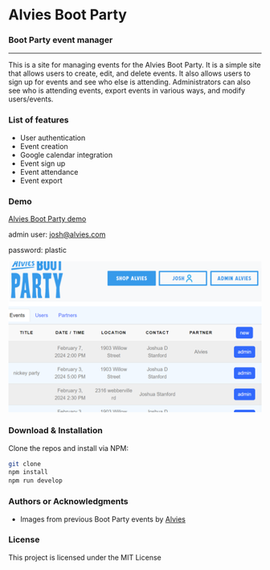 
# Alvies Boot Party

### Boot Party event manager

* * *

This is a site for managing events for the Alvies Boot Party. It is a simple site that allows users to create, edit, and delete events. It also allows users to sign up for events and see who else is attending. Administrators can also see who is attending events, export events in various ways, and modify users/events.

### List of features

*   User authentication
*   Event creation
*   Google calendar integration
*   Event sign up
*   Event attendance
*   Event export

### Demo

[Alvies Boot Party demo](#) 




admin user: josh@alvies.com

password: plastic

![](/screenshot.png)


### Download & Installation

Clone the repos and install via NPM: 

```bash
git clone
npm install
npm run develop
```


### Authors or Acknowledgments

* Images from previous Boot Party events by [Alvies](https://alvies.org)

### License

This project is licensed under the MIT License
